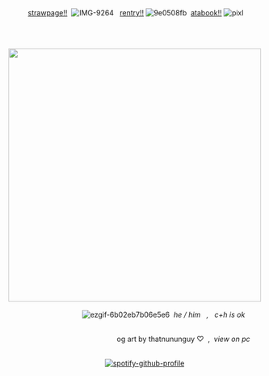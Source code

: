  ‎ ‎ ‎ ‎ ‎ ‎ ‎ ‎ ‎ ‎ ‎ ‎ ‎ ‎‎ ‎ ‎ ‎ ‎ ‎ ‎ ‎ ‎ ‎ ‎ ‎ ‎ ‎ ‎ ‎ ‎ ‎ ‎  ‎ <p align="center">
[strawpage!!](https://kylekenny.straw.page)‎  ‎ ![IMG-9264](https://64.media.tumblr.com/db55b028950ccc02443c58705d88068d/e5c22b7d157abbd8-2a/s75x75_c1/0a588c40eff24d7fd53ce2c54a05d2671fbbc665.gifv) ‎ ‎ [rentry!!](https://rentry.co/soudam-yaoi) ![9e0508fb](https://gifcity.carrd.co/assets/images/gallery94/bd643b18.png?v=a5c82efa)‎‎  ‎ [atabook!!](https://larrycroft.atabook.org/) ![pixl](https://biscuit.crd.co/assets/images/gallery02/9d01cc5b.gif?v=532faf5f)


‎ ‎ ‎ ‎ ‎ ‎ ‎ ‎ ‎ ‎ ‎ ‎ ‎ ‎ ‎‎ ‎ ‎ ‎ ‎ ‎ ‎ ‎ ‎ ‎ ‎ ‎ ‎ ‎ ‎ ‎ ‎ ‎ ‎ ‎ ‎‎ ‎  ‎<p align="center">
 ‎   ‎                ‎ ‎              ‎ ‎   ‎ ‎    ‎ ‎   ‎ ‎   ‎ ‎   ‎ ‎  ‎ ‎   ‎ ‎   ‎ ‎   ‎   ‎ ‎ ‎   ‎ ‎  ‎ ‎                 ‎  ‎  ‎  ‎ ‎ ‎ <img src="https://i.postimg.cc/ZYLFznZC/Screenshot-2025-05-16-183649.png" width="500">
‎ ‎ ‎ ‎ ‎ ‎ ‎ ‎ ‎ ‎ ‎ ‎ ‎ ‎ ‎‎ ‎ ‎ ‎ ‎ ‎ ‎ ‎ ‎ ‎ ‎ ‎ ‎ ‎ ‎ ‎ ‎ ‎ ‎  ‎ <p align="center">
 ‎ ‎ ‎ ‎ ‎ ‎ ‎ ‎ ‎ ‎   ‎ ‎ ‎ ‎ ‎ ‎ ‎ ‎ ‎ ‎ ‎ ‎ ‎  ‎ ‎ ‎ ‎ ‎ ‎ ‎ ‎ ‎ ‎  ‎ ‎ ‎‎ ‎ ‎![ezgif-6b02eb7b06e5e6](https://files.catbox.moe/3u4bmy.png) ‎ ‎ ‎  ‎ ‎‎ _he / him ‎ ‎ , ‎ ‎ c+h is ok_
 ‎ ‎ ‎ ‎ ‎ ‎ ‎ ‎ ‎ ‎ ‎ ‎ ‎ ‎‎ ‎ ‎ ‎ ‎ ‎ ‎ ‎ ‎ ‎ ‎ ‎ ‎ ‎ ‎ ‎ ‎ ‎ ‎  ‎ <p align="center">
 ‎ ‎ ‎ ‎ ‎ ‎ ‎ ‎ ‎ ‎  ‎ ‎ ‎ ‎ ‎ ‎ ‎ ‎ ‎  ‎ ‎ ‎ ‎ ‎ ‎ ‎ ‎ ‎ ‎  ‎ ‎ ‎‎  ‎ ‎ ‎ ‎ ‎ ‎ ‎ ‎ ‎ ‎  ‎ ‎ ‎‎ ‎  ‎ ‎ ‎ ‎ ‎ ‎ ‎ ‎ ‎ ‎ ‎ ‎ ‎ ‎ ‎ ‎ ‎ ‎  ‎ ‎ ‎ ‎ ‎  ‎ ‎ ‎‎  ‎ ‎ ‎‎‎ ‎ og art by thatnununguy ♡‎ ‎ ,‎ ‎ _view on pc_ 
  ‎ ‎‎ ‎   ‎ ‎‎ ‎   ‎ ‎ ‎ ‎ ‎ ‎ ‎ ‎ ‎ ‎‎‎‎ ‎‎ ‎ ‎ ‎ ‎ ‎ ‎ ‎ ‎ ‎ ‎ ‎ ‎ ‎ ‎ ‎ ‎  ‎ ‎
‎ ‎ 
 ‎ ‎ ‎ ‎ ‎ ‎ ‎ ‎ ‎ ‎ ‎ ‎ ‎ ‎‎ ‎ ‎ ‎ ‎ ‎ ‎ ‎ ‎ ‎ ‎ ‎ ‎ ‎ ‎ ‎ ‎ ‎ ‎  ‎ <p align="center">
 ‎ ‎ ‎ ‎ ‎ ‎ ‎ ‎ ‎ ‎  ‎ ‎[![spotify-github-profile](https://spotify-github-profile.kittinanx.com/api/view?uid=31t5fflrq6vtb6ln5hhrmxyp77ym&cover_image=true&theme=novatorem&show_offline=true&background_color=ffffff&interchange=false&bar_color=8ca28b&bar_color_cover=true)](https://github.com/kittinan/spotify-github-profile)  ‎ ‎ 

  



